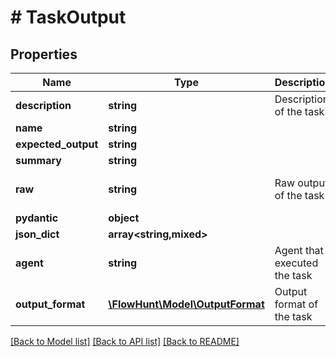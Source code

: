 # # TaskOutput

## Properties

Name | Type | Description | Notes
------------ | ------------- | ------------- | -------------
**description** | **string** | Description of the task |
**name** | **string** |  | [optional]
**expected_output** | **string** |  | [optional]
**summary** | **string** |  | [optional]
**raw** | **string** | Raw output of the task | [optional] [default to '']
**pydantic** | **object** |  | [optional]
**json_dict** | **array<string,mixed>** |  | [optional]
**agent** | **string** | Agent that executed the task |
**output_format** | [**\FlowHunt\Model\OutputFormat**](OutputFormat.md) | Output format of the task | [optional]

[[Back to Model list]](../../README.md#models) [[Back to API list]](../../README.md#endpoints) [[Back to README]](../../README.md)
